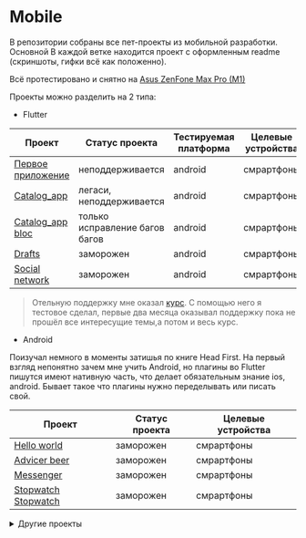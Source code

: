 # Mobile
В репозитории собраны все пет-проекты из мобильной разработки. Основной В каждой ветке находится проект с оформленным readme 
(скриншоты, гифки всё как положенно).

Всё протестировано и снятно на [Asus ZenFone Max Pro (M1)][MyPhoneRef]

Проекты можно разделить на 2 типа:
- Flutter

| Проект                          | Статус проекта       | Тестируемая платформа| Целевые устройства |
| ------------------------------- | -------------------- | -------------------- | ------------------ |
| [Первое приложение][FirstApp]   | неподдерживается       | android              | смрартфоны         | 
| [Catalog_app][OldCatalog]       | легаси, неподдерживается| android              | смрартфоны         |
| [Catalog_app bloc][BlocCatalog] | только исправление багов багов         | android              | смрартфоны         |
| [Drafts][Drafts]                | заморожен            | android              | смрартфоны         |
| [Social network][SocialNetwork] | заморожен            | android              | смрартфоны         |

>   Отельную поддержку мне оказал [курс][UdemyAcademiamind]. С помощью него я тестовое сделал, первые
>    два месяца оказывал поддержку пока не прошёл все интересущие темы,а потом и весь курс.
 
- Android

 Поизучал немного в моменты затишья по книге Head First. На первый взгляд непонятно зачем
 мне учить Android, но плагины во Flutter пишутся имеют нативную часть, что делает обязательным
 знание ios, android. Бывает такое что плагины нужно переделывать или писать свой.
  
| Проект                          | Статус проекта       | Целевые устройства |
| ------------------------------- | -------------------- | ------------------ |
| [Hello world][HelloWorld]       | заморожен            | смрартфоны         | 
| [Advicer beer][AdvicerBeer]     | заморожен            | смрартфоны         |
| [Messenger][Messanger]          | заморожен            | смрартфоны         |
| [Stopwatch] [Stopwatch]         | заморожен            | смрартфоны         |

<details>
    <summary>Другие проекты</summary>
        
<details> 
<summary>Mobile</summary>    
                                                                                                                                                                                                     
#### Flutter
                                                                                                                                 
| Проект                          | Статус проекта       | Тестируемая платформа| Целевые устройства |                       
| ------------------------------- | -------------------- | -------------------- | ------------------ |                       
| [Первое приложение][FirstApp]   | поддерживается       | android              | смрартфоны         |                       
| [Catalog_app][OldCatalog]       | заморожен            | android              | смрартфоны         |                       
| [Catalog_app bloc][BlocCatalog] | поддерживается       | android              | смрартфоны         |                       
| [Drafts][Drafts]                | поддерживается       | android              | смрартфоны         |                       
| [Social network][SocialNetwork] | поддерживается       | android              | смрартфоны         |                       
                                                                                                                                                                                                                                                                     
#### Android                                                                                                                    
                                                                                                                                                                                                                                                                                                                                     
| Проект                          | Статус проекта       | Целевые устройства |                                              
| ------------------------------- | -------------------- | ------------------ |                                              
| [Hello world][HelloWorld]       | заморожен            | смрартфоны         |                                              
| [Advicer beer][AdvicerBeer]     | заморожен            | смрартфоны         |                                              
| [Messenger][Messanger]          | заморожен            | смрартфоны         |                                              
| [Stopwatch] [Stopwatch]         | заморожен            | смрартфоны         |                                              
</details>                                                                                                                                 
</details>

 
[FirstApp]:<https://github.com/iebrosalin/mobile/tree/flutter/first_app_flutter>
[OldCatalog]:<https://github.com/iebrosalin/mobile/tree/flutter/catalog_app/old>
[BlocCatalog]:<https://github.com/iebrosalin/mobile/tree/flutter/catalog_app/bloc>
[BlocCatalog]:<https://github.com/iebrosalin/mobile/tree/flutter/catalog_app/bloc>
[Drafts]:<https://github.com/iebrosalin/mobile/tree/flutter/drafrs_flutter>
[SocialNetwork]:<https://github.com/iebrosalin/mobile/tree/flutter/social_network>
[UdemyAcademiamind]:<https://www.udemy.com/course/learn-flutter-dart-to-build-ios-android-apps/>

[HelloWorld]:<https://github.com/iebrosalin/mobile/tree/android/hello_world>
[AdvicerBeer]:<https://github.com/iebrosalin/mobile/tree/android/advicer_beer>
[Messanger]:<https://github.com/iebrosalin/mobile/tree/android/messanger>
[Stopwatch]:<https://github.com/iebrosalin/mobile/tree/android/stopwatch>

[AndroidIcon]:<https://github.com/iebrosalin/mobile/blob/master/readme/master/icons/android.png>
[MyPhoneRef]:<https://www.asus.com/ru/Phone/ZenFone-Max-Pro-ZB602KL/Tech-Specs/>
